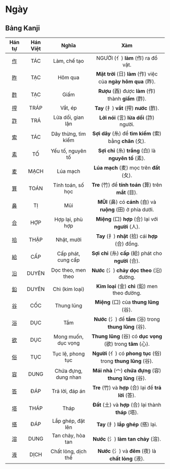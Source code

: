 <link href="styles.css" rel="stylesheet">

# Ngày

## Bảng Kanji

| Hán tự | Hán Việt | Nghĩa | Xàm |
| :---: | :---: | :---: | :---: |
| [<span class="stroke-order">作</span>](https://mazii.net/vi-VN/search/kanji/javi/%E4%BD%9C) | TÁC | Làm, chế tạo | NGƯỜI (亻) **làm** (作) ra đồ vật. |
| [<span class="stroke-order">昨</span>](https://mazii.net/vi-VN/search/kanji/javi/%E6%98%A8) | TẠC | Hôm qua | **Mặt trời** (日) **làm** (作) việc của **ngày hôm qua** (昨). |
| [<span class="stroke-order">酢</span>](https://mazii.net/vi-VN/search/kanji/javi/%E9%85%A2) | TẠC | Giấm | **Rượu** (酉) được **làm** (作) thành **giấm** (酢). |
| [<span class="stroke-order">搾</span>](https://mazii.net/vi-VN/search/kanji/javi/%E6%90%BE) | TRÁP | Vắt, ép | **Tay** (扌) **vắt** (搾) **nước** (酢). |
| [<span class="stroke-order">詐</span>](https://mazii.net/vi-VN/search/kanji/javi/%E8%A9%90) | TRÁ | Lừa dối, gian lận | **Lời nói** (言) **lừa dối** (詐) người. |
| [<span class="stroke-order">索</span>](https://mazii.net/vi-VN/search/kanji/javi/%E7%B4%A2) | TÁC | Dây thừng, tìm kiếm | **Sợi dây** (糸) để **tìm kiếm** (索) bằng **chân** (夂). |
| [<span class="stroke-order">素</span>](https://mazii.net/vi-VN/search/kanji/javi/%E7%B4%A0) | TỐ | Yếu tố, nguyên tố | **Sợi chỉ** (糸) **trắng** (白) là **nguyên tố** (素). |
| [<span class="stroke-order">麦</span>](https://mazii.net/vi-VN/search/kanji/javi/%E9%BA%A6) | MẠCH | Lúa mạch | **Lúa mạch** (麦) mọc trên **đất** (夂). |
| [<span class="stroke-order">算</span>](https://mazii.net/vi-VN/search/kanji/javi/%E7%AE%97) | TOÁN | Tính toán, số học | **Tre** (竹) để **tính toán** (算) trên **mắt** (目). |
| [<span class="stroke-order">鼻</span>](https://mazii.net/vi-VN/search/kanji/javi/%E9%BC%BB) | TỊ | Mũi | **MŨI** (鼻) có **cánh** (自) và **ruộng** (田) ở phía dưới. |
| [<span class="stroke-order">合</span>](https://mazii.net/vi-VN/search/kanji/javi/%E5%90%88) | HỢP | Hợp lại, phù hợp | **Miệng** (口) **hợp** (合) lại với **người** (人). |
| [<span class="stroke-order">拾</span>](https://mazii.net/vi-VN/search/kanji/javi/%E6%8B%BE) | THẬP | Nhặt, mười | **Tay** (扌) **nhặt** (拾) cái **hợp** (合) đồng. |
| [<span class="stroke-order">給</span>](https://mazii.net/vi-VN/search/kanji/javi/%E7%B5%A6) | CẤP | Cấp phát, cung cấp | **Sợi chỉ** (糸) **cấp** (給) phát cho **người** (合). |
| [<span class="stroke-order">沿</span>](https://mazii.net/vi-VN/search/kanji/javi/%E6%B2%BF) | DUYÊN | Dọc theo, men theo | **Nước** (氵) **chảy dọc theo** (沿) đường. |
| [<span class="stroke-order">鉛</span>](https://mazii.net/vi-VN/search/kanji/javi/%E9%89%9B) | DUYÊN | Chì (kim loại) | **Kim loại** (金) **chì** (鉛) men theo đường. |
| [<span class="stroke-order">谷</span>](https://mazii.net/vi-VN/search/kanji/javi/%E8%B0%B7) | CỐC | Thung lũng | **Miệng** (口) của **thung lũng** (谷). |
| [<span class="stroke-order">浴</span>](https://mazii.net/vi-VN/search/kanji/javi/%E6%B5%B4) | DỤC | Tắm | **Nước** (氵) để **tắm** (浴) trong **thung lũng** (谷). |
| [<span class="stroke-order">欲</span>](https://mazii.net/vi-VN/search/kanji/javi/%E6%AC%B2) | DỤC | Mong muốn, dục vọng | **Thung lũng** (谷) có **dục vọng** (欲) trong **tâm** (心). |
| [<span class="stroke-order">俗</span>](https://mazii.net/vi-VN/search/kanji/javi/%E4%BF%97) | TỤC | Tục lệ, phong tục | **Người** (亻) có **phong tục** (俗) trong **thung lũng** (谷). |
| [<span class="stroke-order">容</span>](https://mazii.net/vi-VN/search/kanji/javi/%E5%AE%B9) | DUNG | Chứa đựng, dung nhan | **Mái nhà** (宀) **chứa đựng** (容) **thung lũng** (谷). |
| [<span class="stroke-order">答</span>](https://mazii.net/vi-VN/search/kanji/javi/%E7%AD%94) | ĐÁP | Trả lời, đáp án | **Tre** (竹) và **hợp** (合) lại để **trả lời** (答). |
| [<span class="stroke-order">塔</span>](https://mazii.net/vi-VN/search/kanji/javi/%E5%A1%94) | THÁP | Tháp | **Đất** (土) và **hợp** (合) lại thành **tháp** (塔). |
| [<span class="stroke-order">搭</span>](https://mazii.net/vi-VN/search/kanji/javi/%E6%90%AD) | ĐÁP | Lắp ghép, đặt lên | **Tay** (扌) **lắp ghép** (搭) lại. |
| [<span class="stroke-order">溶</span>](https://mazii.net/vi-VN/search/kanji/javi/%E6%BA%B6) | DUNG | Tan chảy, hòa tan | **Nước** (氵) **làm tan chảy** (溶). |
| [<span class="stroke-order">液</span>](https://mazii.net/vi-VN/search/kanji/javi/%E6%B6%B2) | DỊCH | Chất lỏng, dịch thể | **Nước** (氵) và **đêm** (夜) là **chất lỏng** (液). |

